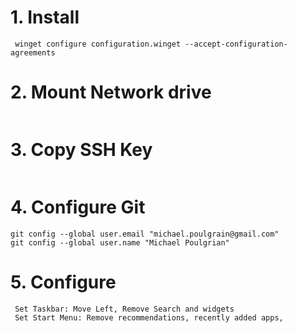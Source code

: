 # 1. Install 
```
 winget configure configuration.winget --accept-configuration-agreements
 ```

 # 2. Mount Network drive
 ```
 ```

  # 3. Copy SSH Key
 ```
 ```

# 4. Configure Git
 ```
git config --global user.email "michael.poulgrain@gmail.com"
git config --global user.name "Michael Poulgrian"
```
# 5. Configure 
```
 Set Taskbar: Move Left, Remove Search and widgets
 Set Start Menu: Remove recommendations, recently added apps,

 ```